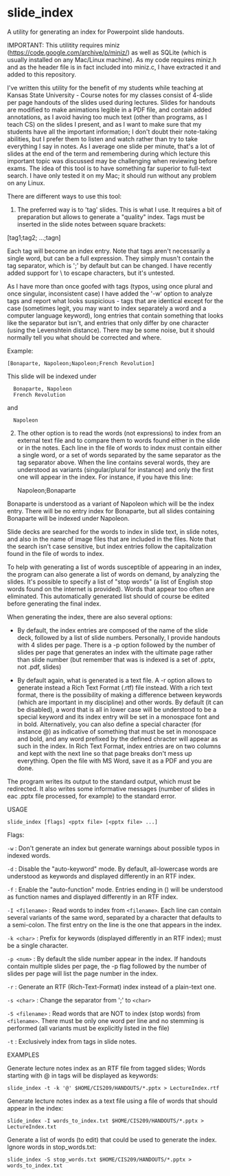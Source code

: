 # slide_index
A utility for generating an index for Powerpoint slide handouts.

IMPORTANT: This utilitity requires miniz (https://code.google.com/archive/p/miniz/) as well as SQLite (which is usually installed on any Mac/Linux machine). As my code requires miniz.h and as the header file is in fact included into miniz.c, I have extracted it and added to this repository.

I've written this utility for the benefit of my students while teaching at Kansas State University - Course notes for my classes consist of 4-slide per page handouts of the slides used during lectures. Slides for handouts are modified to make animations legible in a PDF file, and contain added annotations, as I avoid having too much text (other than programs, as I teach CS) on the slides I present, and as I want to make sure that my students have all the important information; I don't doubt their note-taking abilities, but I prefer them to listen and watch rather than try to take everything I say in notes. As I average one slide per minute, that's a lot of slides at the end of the term and remembering during which lecture this important topic was discussed may be challenging when reviewing before exams.
The idea of this tool is to have something far superior to full-text search.
I have only tested it on my Mac; it should run without any problem on any Linux.

There are different ways to use this tool:

1) The preferred way is to 'tag' slides. This is what I use. It requires a bit of preparation but allows to generate a "quality" index. Tags must be inserted in the slide notes between square brackets:

  [tag1;tag2; ...;tagn]

Each tag will become an index entry. Note that tags aren't necessarily a single word, but can be a full expression. They simply musn't contain the tag separator, which is ';' by default but can be changed. I have recently added support for \ to escape characters, but it's untested.

As I have more than once goofed with tags (typos, using once plural and once singular, inconsistent case) I have added the '-w' option to analyze tags and report what looks suspicious - tags that are identical except for the case (sometimes legit, you may want to index separately a word and a computer language keyword), long entries that contain something that looks like the separator but isn't, and entries that only differ by one character (using the Levenshtein distance). There may be some noise, but it should normally tell you what should be corrected and where.

Example:

    [Bonaparte, Napoleon;Napoleon;French Revolution]
    
This slide will be indexed under

      Bonaparte, Napoleon
      French Revolution
      
  and
  
      Napoleon
      
2) The other option is to read the words (not expressions) to index from an external text file and to compare them to words found either in the slide or in the notes. Each line in the file of words to index must contain either a single word, or a set of words separated by the same separator as the tag separator above. When the line contains several words, they are understood as variants (singular/plural for instance) and only the first one will appear in the index. For instance, if you have this line:

   Napoleon;Bonaparte
   
Bonaparte is understood as a variant of Napoleon which will be the index entry. There will be no entry index for Bonaparte, but all slides containing Bonaparte will be indexed under Napoleon.

Slide decks are searched for the words to index in slide text, in slide notes, and also in the name of image files that are included in the files. Note that the search isn't case sensitive, but index entries follow the capitalization found in the file of words to index.

To help with generating a list of words susceptible of appearing in an index, the program can also generate a list of words on demand, by analyzing the slides. It's possible to specify a list of "stop words" (a list of English stop words found on the internet is provided). Words that appear too often are eliminated. This automatically generated list should of course be edited before generating the final index.

When generating the index, there are also several options:

- By default, the index entries are composed of the name of the slide deck, followed by a list of slide numbers. Personally, I provide handouts with 4 slides per page. There is a -p option followed by the number of slides per page that generates an index with the ultimate page rather than slide number (but remember that was is indexed is a set of .pptx, not .pdf, slides)

- By default again, what is generated is a text file. A -r option allows to generate instead a Rich Text Format (.rtf) file instead. With a rich text format, there is the possibility of making a difference between keywords (which are important in my discipline) and other words. By default (it can be disabled), a word that is all in lower case will be understood to be a special keyword and its index entry will be set in a monospace font and in bold. Alternatively, you can also define a special character (for instance @) as indicative of something that must be set in monospace and bold, and any word prefixed by the defined chracter will appear as such in the index.
In Rich Text Format, index entries are on two columns and kept with the next line so that page breaks don't mess up everything. Open the file with MS Word, save it as a PDF and you are done.

The program writes its output to the standard output, which must be redirected. It also writes some informative messages (number of slides in eac .pptx file processed, for example) to the standard error.
 
USAGE

`slide_index [flags] <pptx file> [<pptx file> ...]`

 Flags:
 
  `-w`            : Don't generate an index but generate warnings about possible typos in indexed words.

  `-d`            : Disable the "auto-keyword" mode. By default, all-lowercase words are understood as keywords and displayed differently in an RTF index.
                  
  `-f`            : Enable the "auto-function" mode. Entries ending in () will be understood as function names and displayed differently in an RTF index.
                  
  `-I <filename>` : Read words to index from `<filename>`.
                  Each line can contain several variants of the same word, separated by a character that defaults to a semi-colon. The first entry on the line is the one that appears in the index.
                  
  `-k <char>`     : Prefix for keywords (displayed differently in an RTF index); must be a single character.
  
  `-p <num>`      : By default the slide number appear in the index. If handouts contain multiple slides per page, the -p flag followed by the number of slides per page will list the page number in the index.
                  
  `-r`            : Generate an RTF (Rich-Text-Format) index instead of a plain-text one.
  
  `-s <char>`     : Change the separator from ';' to `<char>`
  
  `-S <filename>` : Read words that are NOT to index (stop words) from `<filename>`. There must be only one word per
                  line and no stemming is performed (all variants must be explicitly listed in the file)
                  
  `-t`            : Exclusively index from tags in slide notes.

EXAMPLES

  Generate lecture notes index as an RTF file from tagged slides; Words starting with @ in tags will be displayed as keywords:
  
  `slide_index -t -k '@' $HOME/CIS209/HANDOUTS/*.pptx > LectureIndex.rtf`
  
  Generate lecture notes index as a text file using a file of words that should appear in the index:
  
  `slide_index -I words_to_index.txt $HOME/CIS209/HANDOUTS/*.pptx > LectureIndex.txt`
  
  Generate a list of words (to edit) that could be used to generate the index. Ignore words in stop_words.txt:
  
  `slide_index -S stop_words.txt $HOME/CIS209/HANDOUTS/*.pptx > words_to_index.txt`
  
